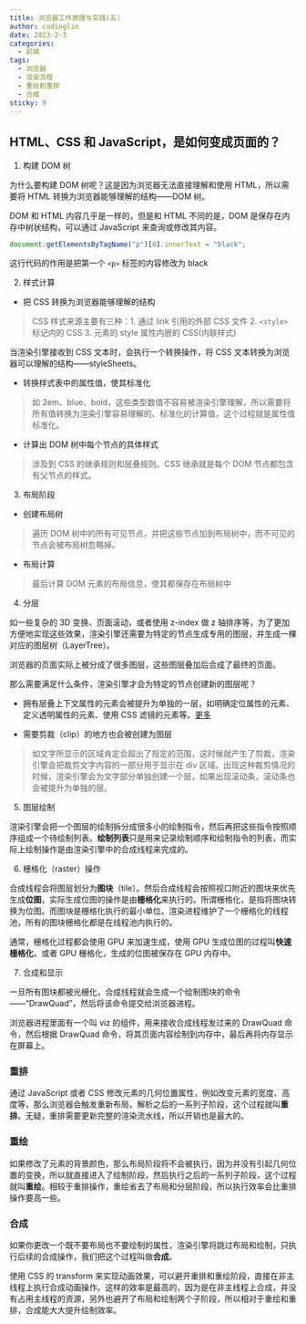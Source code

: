 ```yaml
---
title: 浏览器工作原理与实践(五)
author: codinglin
date: 2023-2-3
categories:
  - 前端
tags:
  - 浏览器
  - 渲染流程
  - 重绘和重排
  - 合成
sticky: 9
---
```


## HTML、CSS 和 JavaScript，是如何变成页面的？

1. 构建 DOM 树

为什么要构建 DOM 树呢？这是因为浏览器无法直接理解和使用 HTML，所以需要将 HTML 转换为浏览器能够理解的结构——DOM 树。

DOM 和 HTML 内容几乎是一样的，但是和 HTML 不同的是，DOM 是保存在内存中树状结构，可以通过 JavaScript 来查询或修改其内容。

```js
document.getElementsByTagName("p")[0].innerText = "black";
```

这行代码的作用是把第一个 `<p>` 标签的内容修改为 black

2. 样式计算

- 把 CSS 转换为浏览器能够理解的结构

> CSS 样式来源主要有三种：1. 通过 link 引用的外部 CSS 文件 2. `<style>` 标记内的 CSS 3. 元素的 style 属性内嵌的 CSS(内联样式)

当渲染引擎接收到 CSS 文本时，会执行一个转换操作，将 CSS 文本转换为浏览器可以理解的结构——styleSheets。

- 转换样式表中的属性值，使其标准化

> 如 2em、blue、bold，这些类型数值不容易被渲染引擎理解，所以需要将所有值转换为渲染引擎容易理解的、标准化的计算值，这个过程就是属性值标准化。

- 计算出 DOM 树中每个节点的具体样式

> 涉及到 CSS 的继承规则和层叠规则。CSS 继承就是每个 DOM 节点都包含有父节点的样式。

3. 布局阶段

- 创建布局树

> 遍历 DOM 树中的所有可见节点，并把这些节点加到布局树中，而不可见的节点会被布局树忽略掉。

- 布局计算

> 最后计算 DOM 元素的布局信息，使其都保存在布局树中

4. 分层

如一些复杂的 3D 变换、页面滚动，或者使用 z-index 做 z 轴排序等，为了更加方便地实现这些效果，渲染引擎还需要为特定的节点生成专用的图层，并生成一棵对应的图层树（LayerTree）。

浏览器的页面实际上被分成了很多图层，这些图层叠加后合成了最终的页面。

那么需要满足什么条件，渲染引擎才会为特定的节点创建新的图层呢？

- 拥有层叠上下文属性的元素会被提升为单独的一层，如明确定位属性的元素、定义透明属性的元素、使用 CSS 滤镜的元素等。[更多](https://developer.mozilla.org/zh-CN/docs/Web/CSS/CSS_Positioning/Understanding_z_index/The_stacking_context)

- 需要剪裁（clip）的地方也会被创建为图层

> 如文字所显示的区域肯定会超出了规定的范围，这时候就产生了剪裁，渲染引擎会把裁剪文字内容的一部分用于显示在 div 区域。出现这种裁剪情况的时候，渲染引擎会为文字部分单独创建一个层，如果出现滚动条，滚动条也会被提升为单独的层。

5. 图层绘制

渲染引擎会把一个图层的绘制拆分成很多小的绘制指令，然后再把这些指令按照顺序组成一个待绘制列表。**绘制列表**只是用来记录绘制顺序和绘制指令的列表，而实际上绘制操作是由渲染引擎中的合成线程来完成的。

6. 栅格化（raster）操作

合成线程会将图层划分为**图块**（tile）。然后合成线程会按照视口附近的图块来优先生成**位图**，实际生成位图的操作是由**栅格化**来执行的。所谓栅格化，是指将图块转换为位图。而图块是栅格化执行的最小单位。渲染进程维护了一个栅格化的线程池，所有的图块栅格化都是在线程池内执行的。

通常，栅格化过程都会使用 GPU 来加速生成，使用 GPU 生成位图的过程叫**快速栅格化**，或者 GPU 栅格化，生成的位图被保存在 GPU 内存中。

7. 合成和显示

一旦所有图块都被光栅化，合成线程就会生成一个绘制图块的命令——“DrawQuad”，然后将该命令提交给浏览器进程。

浏览器进程里面有一个叫 viz 的组件，用来接收合成线程发过来的 DrawQuad 命令，然后根据 DrawQuad 命令，将其页面内容绘制到内存中，最后再将内存显示在屏幕上。

### 重排

通过 JavaScript 或者 CSS 修改元素的几何位置属性，例如改变元素的宽度、高度等，那么浏览器会触发重新布局，解析之后的一系列子阶段，这个过程就叫**重排**。无疑，重排需要更新完整的渲染流水线，所以开销也是最大的。

### 重绘

如果修改了元素的背景颜色，那么布局阶段将不会被执行，因为并没有引起几何位置的变换，所以就直接进入了绘制阶段，然后执行之后的一系列子阶段，这个过程就叫**重绘**。相较于重排操作，重绘省去了布局和分层阶段，所以执行效率会比重排操作要高一些。

### 合成

如果你更改一个既不要布局也不要绘制的属性，渲染引擎将跳过布局和绘制，只执行后续的合成操作，我们把这个过程叫做**合成**。

使用 CSS 的 transform 来实现动画效果，可以避开重排和重绘阶段，直接在非主线程上执行合成动画操作。这样的效率是最高的，因为是在非主线程上合成，并没有占用主线程的资源，另外也避开了布局和绘制两个子阶段，所以相对于重绘和重排，合成能大大提升绘制效率。

